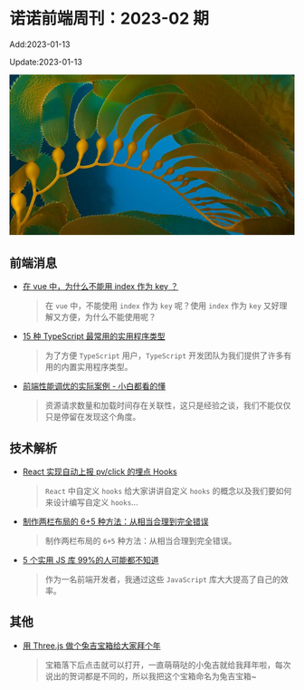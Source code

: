 <!--
 * @Description: weekly-01
 * @Author: zoeblow
 * @Email: wangfuyuan@nnuo.com
 * @Date: 2023-01-00 17:20:35
 * @LastEditors: wangfuyuan
 * @LastEditTime: 2023-01-13 13:41:20
 * @FilePath: \nuofe-weekly1\2023\weekly-02.md
 -->

# 诺诺前端周刊：2023-02 期

Add:2023-01-13

Update:2023-01-13

![202302](../images/2023/202302.jpg)

## 前端消息

- [在 vue 中，为什么不能用 index 作为 key ？](https://juejin.cn/post/7147174440025980935)

  > 在 `vue` 中，不能使用 `index` 作为 `key` 呢？使用 `index` 作为 `key` 又好理解又方便，为什么不能使用呢？

- [15 种 TypeScript 最常用的实用程序类型](https://mp.weixin.qq.com/s/K9GWJdAUMKQF9N3wKlw6mg)

  > 为了方便 `TypeScript` 用户，`TypeScript` 开发团队为我们提供了许多有用的内置实用程序类型。

- [前端性能调优的实际案例 - 小白都看的懂](https://juejin.cn/post/7163630871491117087)

  > 资源请求数量和加载时间存在关联性，这只是经验之谈，我们不能仅仅只是停留在发现这个角度。

## 技术解析

- [React 实现自动上报 pv/click 的埋点 Hooks](https://mp.weixin.qq.com/s/ySNX1S1aw16kDZXTS6udwg)

  > `React` 中自定义 `hooks` 给大家讲讲自定义 `hooks` 的概念以及我们要如何来设计编写自定义 `hooks`...

- [制作两栏布局的 6+5 种方法：从相当合理到完全错误](https://mp.weixin.qq.com/s/-8K_dNrgJqMIgJ4Lt9rKig)

  > 制作两栏布局的 `6+5` 种方法：从相当合理到完全错误。

- [5 个实用 JS 库 99%的人可能都不知道](https://mp.weixin.qq.com/s/ZFZeFZuIa-4xJvRtHXpCIg)

  > 作为一名前端开发者，我通过这些 `JavaScript` 库大大提高了自己的效率。

## 其他

- [用 Three.js 做个兔吉宝箱给大家拜个年](https://mp.weixin.qq.com/s/wl1zcbzem6q23ZThPfHTJg)

  > 宝箱落下后点击就可以打开，一直萌萌哒的小兔吉就给我拜年啦，每次说出的贺词都是不同的，所以我把这个宝箱命名为兔吉宝箱~
